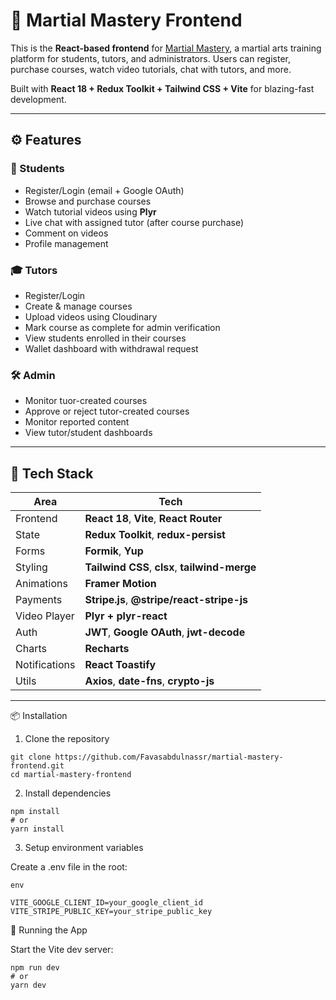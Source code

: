 # 🥋 Martial Mastery Frontend

This is the **React-based frontend** for [Martial Mastery](https://github.com/Favasabdulnassr/martial-mastery-backend), a martial arts training platform for students, tutors, and administrators. Users can register, purchase courses, watch video tutorials, chat with tutors, and more.

Built with **React 18 + Redux Toolkit + Tailwind CSS + Vite** for blazing-fast development.

---

## ⚙️ Features

### 👤 Students
- Register/Login (email + Google OAuth)
- Browse and purchase courses
- Watch tutorial videos using **Plyr**
- Live chat with assigned tutor (after course purchase)
- Comment on videos
- Profile management

### 🎓 Tutors
- Register/Login
- Create & manage courses
- Upload videos using Cloudinary
- Mark course as complete for admin verification
- View students enrolled in their courses
- Wallet dashboard with withdrawal request

### 🛠️ Admin
- Monitor tuor-created courses
- Approve or reject tutor-created courses
- Monitor reported content
- View tutor/student dashboards


---

## 🚀 Tech Stack

| Area           | Tech                                      |
|----------------|-------------------------------------------|
| Frontend       | **React 18**, **Vite**, **React Router** |
| State          | **Redux Toolkit**, **redux-persist**     |
| Forms          | **Formik**, **Yup**                       |
| Styling        | **Tailwind CSS**, **clsx**, **tailwind-merge** |
| Animations     | **Framer Motion**                         |
| Payments       | **Stripe.js**, **@stripe/react-stripe-js** |
| Video Player   | **Plyr + plyr-react**                     |
| Auth           | **JWT**, **Google OAuth**, **jwt-decode**|
| Charts         | **Recharts**                              |
| Notifications  | **React Toastify**                        |
| Utils          | **Axios**, **date-fns**, **crypto-js**   |

---


📦 Installation

1. Clone the repository

```
git clone https://github.com/Favasabdulnassr/martial-mastery-frontend.git
cd martial-mastery-frontend
```

2. Install dependencies

```
npm install
# or
yarn install
```

3. Setup environment variables

Create a .env file in the root:

```
env

VITE_GOOGLE_CLIENT_ID=your_google_client_id
VITE_STRIPE_PUBLIC_KEY=your_stripe_public_key

```

🧪 Running the App

Start the Vite dev server:

```
npm run dev
# or
yarn dev

```